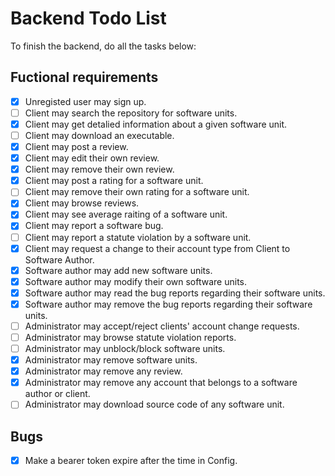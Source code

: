 # Backend Todo List
To finish the backend, do all the tasks below:



## Fuctional requirements
- [x] Unregisted user may sign up.
- [ ] Client may search the repository for software units.
- [x] Client may get detalied information about a given software unit.
- [ ] Client may download an executable.
- [x] Client may post a review.
- [x] Client may edit their own review.
- [x] Client may remove their own review.
- [x] Client may post a rating for a software unit.
- [ ] Client may remove their own rating for a software unit.
- [x] Client may browse reviews.
- [x] Client may see average raiting of a software unit.
- [x] Client may report a software bug.
- [ ] Client may report a statute violation by a software unit.
- [x] Client may request a change to their account type from Client to Software Author.
- [x] Software author may add new software units.
- [x] Software author may modify their own software units.
- [x] Software author may read the bug reports regarding their software units.
- [x] Software author may remove the bug reports regarding their software units.
- [ ] Administrator may accept/reject clients' account change requests.
- [ ] Administrator may browse statute violation reports.
- [ ] Administrator may unblock/block software units.
- [x] Administrator may remove software units.
- [x] Administrator may remove any review.
- [x] Administrator may remove any account that belongs to a software author or client.
- [ ] Administrator may download source code of any software unit.

## Bugs
- [x] Make a bearer token expire after the time in Config.
